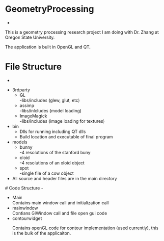 # GeometryProcessing
- 
This is a geometry processing research project I am doing with Dr. Zhang at Oregon State University.

The application is built in OpenGL and QT. 

# File Structure
- 
<ul>
<li>3rdparty
    <ul>
    <li>GL</li>
        -libs/includes (glew, glut, etc)
    <li>assimp</li>
        -libs/inlcludes (model loading)
    <li>ImageMagick</li>
        -libs/includes (image loading for textures)
     </ul>
</li>        
<li>bin
    <ul>
    <li>Dlls for running including QT dlls</li>
    <li>Build location and executable of final program</li>
    </ul>
</li>
<li>models
    <ul>
    <li>bunny</li>
        -4 resolutions of the stanford buny
    <li>oloid</li>
        -4 resolutions of an oloid object
    <li>spot</li>
        -single file of a cow object
     </ul>
</li>        
<li>All source and header files are in the main directory</li>
</ul>
# Code Structure
- 
<ul>
<li>Main</li>
    Contains main window call and initialization call
<li>mainwindow</li>
    Contians GlWindow call and file open gui code
<li>contourwidget</li>
    <p>Contains openGL code for contour implementation (used currently),
    this is the bulk of the applicaiton.</p>
</ul>    
